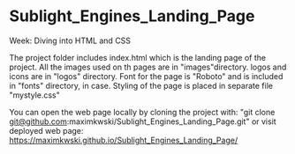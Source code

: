# Sublight_Engines_Landing_Page
Week: Diving into HTML and CSS

The project folder includes index.html which is the landing page of the project.
All the images used on th pages are in "images"directory. logos and icons are in "logos" directory.
Font for the page is "Roboto" and is included in "fonts" directory, in case.
Styling of the page is placed in separate file "mystyle.css"

You can open the web page locally by cloning the project with: "git clone git@github.com:maximkwski/Sublight_Engines_Landing_Page.git"
or visit deployed web page: https://maximkwski.github.io/Sublight_Engines_Landing_Page/
